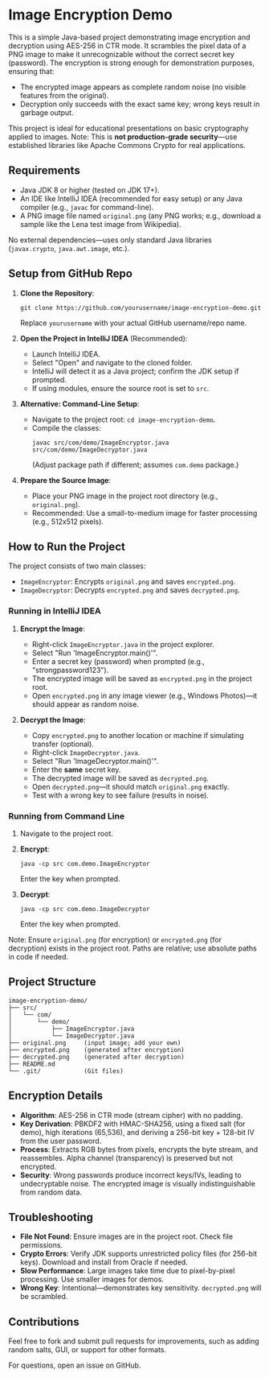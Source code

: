 # Image Encryption Demo

This is a simple Java-based project demonstrating image encryption and decryption using AES-256 in CTR mode. It scrambles the pixel data of a PNG image to make it unrecognizable without the correct secret key (password). The encryption is strong enough for demonstration purposes, ensuring that:
- The encrypted image appears as complete random noise (no visible features from the original).
- Decryption only succeeds with the exact same key; wrong keys result in garbage output.

This project is ideal for educational presentations on basic cryptography applied to images. Note: This is **not production-grade security**—use established libraries like Apache Commons Crypto for real applications.

## Requirements

- Java JDK 8 or higher (tested on JDK 17+).
- An IDE like IntelliJ IDEA (recommended for easy setup) or any Java compiler (e.g., `javac` for command-line).
- A PNG image file named `original.png` (any PNG works; e.g., download a sample like the Lena test image from Wikipedia).

No external dependencies—uses only standard Java libraries (`javax.crypto`, `java.awt.image`, etc.).

## Setup from GitHub Repo

1. **Clone the Repository**:
   ```
   git clone https://github.com/yourusername/image-encryption-demo.git
   ```
   Replace `yourusername` with your actual GitHub username/repo name.

2. **Open the Project in IntelliJ IDEA** (Recommended):
   - Launch IntelliJ IDEA.
   - Select "Open" and navigate to the cloned folder.
   - IntelliJ will detect it as a Java project; confirm the JDK setup if prompted.
   - If using modules, ensure the source root is set to `src`.

3. **Alternative: Command-Line Setup**:
   - Navigate to the project root: `cd image-encryption-demo`.
   - Compile the classes:
     ```
     javac src/com/demo/ImageEncryptor.java src/com/demo/ImageDecryptor.java
     ```
     (Adjust package path if different; assumes `com.demo` package.)

4. **Prepare the Source Image**:
   - Place your PNG image in the project root directory (e.g., `original.png`).
   - Recommended: Use a small-to-medium image for faster processing (e.g., 512x512 pixels).

## How to Run the Project

The project consists of two main classes:
- `ImageEncryptor`: Encrypts `original.png` and saves `encrypted.png`.
- `ImageDecryptor`: Decrypts `encrypted.png` and saves `decrypted.png`.

### Running in IntelliJ IDEA

1. **Encrypt the Image**:
   - Right-click `ImageEncryptor.java` in the project explorer.
   - Select "Run 'ImageEncryptor.main()'".
   - Enter a secret key (password) when prompted (e.g., "strongpassword123").
   - The encrypted image will be saved as `encrypted.png` in the project root.
   - Open `encrypted.png` in any image viewer (e.g., Windows Photos)—it should appear as random noise.

2. **Decrypt the Image**:
   - Copy `encrypted.png` to another location or machine if simulating transfer (optional).
   - Right-click `ImageDecryptor.java`.
   - Select "Run 'ImageDecryptor.main()'".
   - Enter the **same** secret key.
   - The decrypted image will be saved as `decrypted.png`.
   - Open `decrypted.png`—it should match `original.png` exactly.
   - Test with a wrong key to see failure (results in noise).

### Running from Command Line

1. Navigate to the project root.
2. **Encrypt**:
   ```
   java -cp src com.demo.ImageEncryptor
   ```
   Enter the key when prompted.

3. **Decrypt**:
   ```
   java -cp src com.demo.ImageDecryptor
   ```
   Enter the key when prompted.

Note: Ensure `original.png` (for encryption) or `encrypted.png` (for decryption) exists in the project root. Paths are relative; use absolute paths in code if needed.

## Project Structure

```
image-encryption-demo/
├── src/
│   └── com/
│       └── demo/
│           ├── ImageEncryptor.java
│           └── ImageDecryptor.java
├── original.png     (input image; add your own)
├── encrypted.png    (generated after encryption)
├── decrypted.png    (generated after decryption)
├── README.md
└── .git/            (Git files)
```

## Encryption Details

- **Algorithm**: AES-256 in CTR mode (stream cipher) with no padding.
- **Key Derivation**: PBKDF2 with HMAC-SHA256, using a fixed salt (for demo), high iterations (65,536), and deriving a 256-bit key + 128-bit IV from the user password.
- **Process**: Extracts RGB bytes from pixels, encrypts the byte stream, and reassembles. Alpha channel (transparency) is preserved but not encrypted.
- **Security**: Wrong passwords produce incorrect keys/IVs, leading to undecryptable noise. The encrypted image is visually indistinguishable from random data.

## Troubleshooting

- **File Not Found**: Ensure images are in the project root. Check file permissions.
- **Crypto Errors**: Verify JDK supports unrestricted policy files (for 256-bit keys). Download and install from Oracle if needed.
- **Slow Performance**: Large images take time due to pixel-by-pixel processing. Use smaller images for demos.
- **Wrong Key**: Intentional—demonstrates key sensitivity. `decrypted.png` will be scrambled.


## Contributions

Feel free to fork and submit pull requests for improvements, such as adding random salts, GUI, or support for other formats.

For questions, open an issue on GitHub.
